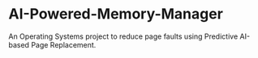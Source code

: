 # AI-Powered-Memory-Manager
An Operating Systems project to reduce page faults using Predictive AI-based Page Replacement.
